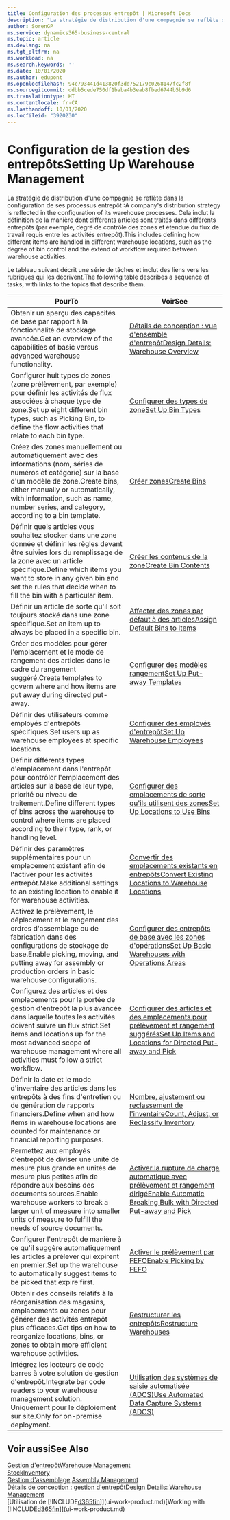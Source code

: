 ```yaml
---
title: Configuration des processus entrepôt | Microsoft Docs
description: "La stratégie de distribution d'une compagnie se reflète dans la configuration de ses processus entrepôt : Cela inclut la définition de la manière dont différents articles sont traités dans différents entrepôts (par exemple, degré de contrôle des zones et étendue du flux de travail requis entre les activités entrepôt)."
author: SorenGP
ms.service: dynamics365-business-central
ms.topic: article
ms.devlang: na
ms.tgt_pltfrm: na
ms.workload: na
ms.search.keywords: ''
ms.date: 10/01/2020
ms.author: edupont
ms.openlocfilehash: 94c793441d413820f3dd752179c0268147fc2f8f
ms.sourcegitcommit: ddbb5cede750df1baba4b3eab8fbed6744b5b9d6
ms.translationtype: HT
ms.contentlocale: fr-CA
ms.lasthandoff: 10/01/2020
ms.locfileid: "3920230"
---
```

# <a name="setting-up-warehouse-management"></a><span data-ttu-id="7dff4-104">Configuration de la gestion des entrepôts</span><span class="sxs-lookup"><span data-stu-id="7dff4-104">Setting Up Warehouse Management</span></span>
<span data-ttu-id="7dff4-105">La stratégie de distribution d'une compagnie se reflète dans la configuration de ses processus entrepôt :</span><span class="sxs-lookup"><span data-stu-id="7dff4-105">A company's distribution strategy is reflected in the configuration of its warehouse processes.</span></span> <span data-ttu-id="7dff4-106">Cela inclut la définition de la manière dont différents articles sont traités dans différents entrepôts (par exemple, degré de contrôle des zones et étendue du flux de travail requis entre les activités entrepôt).</span><span class="sxs-lookup"><span data-stu-id="7dff4-106">This includes defining how different items are handled in different warehouse locations, such as the degree of bin control and the extend of workflow required between warehouse activities.</span></span>  

 <span data-ttu-id="7dff4-107">Le tableau suivant décrit une série de tâches et inclut des liens vers les rubriques qui les décrivent.</span><span class="sxs-lookup"><span data-stu-id="7dff4-107">The following table describes a sequence of tasks, with links to the topics that describe them.</span></span>   

|<span data-ttu-id="7dff4-108">**Pour**</span><span class="sxs-lookup"><span data-stu-id="7dff4-108">**To**</span></span>|<span data-ttu-id="7dff4-109">**Voir**</span><span class="sxs-lookup"><span data-stu-id="7dff4-109">**See**</span></span>|  
|------------|-------------|  
|<span data-ttu-id="7dff4-110">Obtenir un aperçu des capacités de base par rapport à la fonctionnalité de stockage avancée.</span><span class="sxs-lookup"><span data-stu-id="7dff4-110">Get an overview of the capabilities of basic versus advanced warehouse functionality.</span></span>|[<span data-ttu-id="7dff4-111">Détails de conception : vue d'ensemble d'entrepôt</span><span class="sxs-lookup"><span data-stu-id="7dff4-111">Design Details: Warehouse Overview</span></span>](design-details-warehouse-overview.md)|  
|<span data-ttu-id="7dff4-112">Configurer huit types de zones (zone prélèvement, par exemple) pour définir les activités de flux associées à chaque type de zone.</span><span class="sxs-lookup"><span data-stu-id="7dff4-112">Set up eight different bin types, such as Picking Bin, to define the flow activities that relate to each bin type.</span></span>|[<span data-ttu-id="7dff4-113">Configurer des types de zone</span><span class="sxs-lookup"><span data-stu-id="7dff4-113">Set Up Bin Types</span></span>](warehouse-how-to-set-up-bin-types.md)|  
|<span data-ttu-id="7dff4-114">Créez des zones manuellement ou automatiquement avec des informations (nom, séries de numéros et catégorie) sur la base d'un modèle de zone.</span><span class="sxs-lookup"><span data-stu-id="7dff4-114">Create bins, either manually or automatically, with information, such as name, number series, and category, according to a bin template.</span></span>|[<span data-ttu-id="7dff4-115">Créer zones</span><span class="sxs-lookup"><span data-stu-id="7dff4-115">Create Bins</span></span>](warehouse-how-to-create-individual-bins.md)|  
|<span data-ttu-id="7dff4-116">Définir quels articles vous souhaitez stocker dans une zone donnée et définir les règles devant être suivies lors du remplissage de la zone avec un article spécifique.</span><span class="sxs-lookup"><span data-stu-id="7dff4-116">Define which items you want to store in any given bin and set the rules that decide when to fill the bin with a particular item.</span></span>|[<span data-ttu-id="7dff4-117">Créer les contenus de la zone</span><span class="sxs-lookup"><span data-stu-id="7dff4-117">Create Bin Contents</span></span>](warehouse-how-to-set-up-bin-contents.md)|  
|<span data-ttu-id="7dff4-118">Définir un article de sorte qu'il soit toujours stocké dans une zone spécifique.</span><span class="sxs-lookup"><span data-stu-id="7dff4-118">Set an item up to always be placed in a specific bin.</span></span>|[<span data-ttu-id="7dff4-119">Affecter des zones par défaut à des articles</span><span class="sxs-lookup"><span data-stu-id="7dff4-119">Assign Default Bins to Items</span></span>](warehouse-how-to-assign-default-bins-to-items.md)|
|<span data-ttu-id="7dff4-120">Créer des modèles pour gérer l'emplacement et le mode de rangement des articles dans le cadre du rangement suggéré.</span><span class="sxs-lookup"><span data-stu-id="7dff4-120">Create templates to govern where and how items are put away during directed put-away.</span></span>|[<span data-ttu-id="7dff4-121">Configurer des modèles rangement</span><span class="sxs-lookup"><span data-stu-id="7dff4-121">Set Up Put-away Templates</span></span>](warehouse-how-to-set-up-put-away-templates.md)|
|<span data-ttu-id="7dff4-122">Définir des utilisateurs comme employés d'entrepôts spécifiques.</span><span class="sxs-lookup"><span data-stu-id="7dff4-122">Set users up as warehouse employees at specific locations.</span></span>|[<span data-ttu-id="7dff4-123">Configurer des employés d'entrepôt</span><span class="sxs-lookup"><span data-stu-id="7dff4-123">Set Up Warehouse Employees</span></span>](warehouse-how-to-set-up-warehouse-employees.md)|
|<span data-ttu-id="7dff4-124">Définir différents types d'emplacement dans l'entrepôt pour contrôler l'emplacement des articles sur la base de leur type, priorité ou niveau de traitement.</span><span class="sxs-lookup"><span data-stu-id="7dff4-124">Define different types of bins across the warehouse to control where items are placed according to their type, rank, or handling level.</span></span>|[<span data-ttu-id="7dff4-125">Configurer des emplacements de sorte qu'ils utilisent des zones</span><span class="sxs-lookup"><span data-stu-id="7dff4-125">Set Up Locations to Use Bins</span></span>](warehouse-how-to-set-up-locations-to-use-bins.md)|
|<span data-ttu-id="7dff4-126">Définir des paramètres supplémentaires pour un emplacement existant afin de l'activer pour les activités entrepôt.</span><span class="sxs-lookup"><span data-stu-id="7dff4-126">Make additional settings to an existing location to enable it for warehouse activities.</span></span>|[<span data-ttu-id="7dff4-127">Convertir des emplacements existants en entrepôts</span><span class="sxs-lookup"><span data-stu-id="7dff4-127">Convert Existing Locations to Warehouse Locations</span></span>](warehouse-how-to-convert-existing-locations-to-warehouse-locations.md)|
|<span data-ttu-id="7dff4-128">Activez le prélèvement, le déplacement et le rangement des ordres d'assemblage ou de fabrication dans des configurations de stockage de base.</span><span class="sxs-lookup"><span data-stu-id="7dff4-128">Enable picking, moving, and putting away for assembly or production orders in basic warehouse configurations.</span></span>|[<span data-ttu-id="7dff4-129">Configurer des entrepôts de base avec les zones d'opérations</span><span class="sxs-lookup"><span data-stu-id="7dff4-129">Set Up Basic Warehouses with Operations Areas</span></span>](warehouse-how-to-set-up-basic-warehouses-with-operations-areas.md)|  
|<span data-ttu-id="7dff4-130">Configurez des articles et des emplacements pour la portée de gestion d'entrepôt la plus avancée dans laquelle toutes les activités doivent suivre un flux strict.</span><span class="sxs-lookup"><span data-stu-id="7dff4-130">Set items and locations up for the most advanced scope of warehouse management where all activities must follow a strict workflow.</span></span>|[<span data-ttu-id="7dff4-131">Configurer des articles et des emplacements pour prélèvement et rangement suggérés</span><span class="sxs-lookup"><span data-stu-id="7dff4-131">Set Up Items and Locations for Directed Put-away and Pick</span></span>](warehouse-how-to-set-up-items-for-directed-put-away-and-pick.md)|  
|<span data-ttu-id="7dff4-132">Définir la date et le mode d'inventaire des articles dans les entrepôts à des fins d'entretien ou de génération de rapports financiers.</span><span class="sxs-lookup"><span data-stu-id="7dff4-132">Define when and how items in warehouse locations are counted for maintenance or financial reporting purposes.</span></span>|[<span data-ttu-id="7dff4-133">Nombre, ajustement ou reclassement de l'inventaire</span><span class="sxs-lookup"><span data-stu-id="7dff4-133">Count, Adjust, or Reclassify Inventory</span></span>](inventory-how-count-adjust-reclassify.md)|
|<span data-ttu-id="7dff4-134">Permettez aux employés d'entrepôt de diviser une unité de mesure plus grande en unités de mesure plus petites afin de répondre aux besoins des documents sources.</span><span class="sxs-lookup"><span data-stu-id="7dff4-134">Enable warehouse workers to break a larger unit of measure into smaller units of measure to fulfill the needs of source documents.</span></span>|[<span data-ttu-id="7dff4-135">Activer la rupture de charge automatique avec prélèvement et rangement dirigé</span><span class="sxs-lookup"><span data-stu-id="7dff4-135">Enable Automatic Breaking Bulk with Directed Put-away and Pick</span></span>](warehouse-enable-automatic-breaking-bulk-with-directed-put-away-and-pick.md)|  
|<span data-ttu-id="7dff4-136">Configurer l'entrepôt de manière à ce qu'il suggère automatiquement les articles à prélever qui expirent en premier.</span><span class="sxs-lookup"><span data-stu-id="7dff4-136">Set up the warehouse to automatically suggest items to be picked that expire first.</span></span>|[<span data-ttu-id="7dff4-137">Activer le prélèvement par FEFO</span><span class="sxs-lookup"><span data-stu-id="7dff4-137">Enable Picking by FEFO</span></span>](warehouse-picking-by-fefo.md)|
|<span data-ttu-id="7dff4-138">Obtenir des conseils relatifs à la réorganisation des magasins, emplacements ou zones pour générer des activités entrepôt plus efficaces.</span><span class="sxs-lookup"><span data-stu-id="7dff4-138">Get tips on how to reorganize locations, bins, or zones to obtain more efficient warehouse activities.</span></span>|[<span data-ttu-id="7dff4-139">Restructurer les entrepôts</span><span class="sxs-lookup"><span data-stu-id="7dff4-139">Restructure Warehouses</span></span>](warehouse-how-to-restructure-warehouses.md)|
|<span data-ttu-id="7dff4-140">Intégrez les lecteurs de code barres à votre solution de gestion d'entrepôt.</span><span class="sxs-lookup"><span data-stu-id="7dff4-140">Integrate bar code readers to your warehouse management solution.</span></span> <span data-ttu-id="7dff4-141">Uniquement pour le déploiement sur site.</span><span class="sxs-lookup"><span data-stu-id="7dff4-141">Only for on-premise deployment.</span></span>|[<span data-ttu-id="7dff4-142">Utilisation des systèmes de saisie automatisée (ADCS)</span><span class="sxs-lookup"><span data-stu-id="7dff4-142">Use Automated Data Capture Systems (ADCS)</span></span>](warehouse-use-automated-data-capture-systems-adcs.md)|

## <a name="see-also"></a><span data-ttu-id="7dff4-143">Voir aussi</span><span class="sxs-lookup"><span data-stu-id="7dff4-143">See Also</span></span>  
[<span data-ttu-id="7dff4-144">Gestion d'entrepôt</span><span class="sxs-lookup"><span data-stu-id="7dff4-144">Warehouse Management</span></span>](warehouse-manage-warehouse.md)  
[<span data-ttu-id="7dff4-145">Stock</span><span class="sxs-lookup"><span data-stu-id="7dff4-145">Inventory</span></span>](inventory-manage-inventory.md)  
<span data-ttu-id="7dff4-146">[Gestion d'assemblage](assembly-assemble-items.md)  </span><span class="sxs-lookup"><span data-stu-id="7dff4-146">[Assembly Management](assembly-assemble-items.md)  </span></span>  
[<span data-ttu-id="7dff4-147">Détails de conception : gestion d'entrepôt</span><span class="sxs-lookup"><span data-stu-id="7dff4-147">Design Details: Warehouse Management</span></span>](design-details-warehouse-management.md)  
<span data-ttu-id="7dff4-148">[Utilisation de [!INCLUDE[d365fin](includes/d365fin_md.md)]](ui-work-product.md)</span><span class="sxs-lookup"><span data-stu-id="7dff4-148">[Working with [!INCLUDE[d365fin](includes/d365fin_md.md)]](ui-work-product.md)</span></span>
